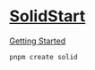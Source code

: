 # [SolidStart](https://start.solidjs.com/)

[Getting Started](https://docs.solidjs.com/solid-start)

```bash
pnpm create solid
```

<!-- # [Solid](https://www.solidjs.com/)

[Getting Started](https://www.solidjs.com/guides/getting-started) -->

